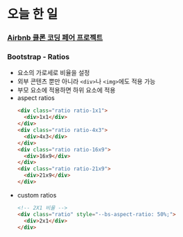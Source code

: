 # 오늘 한 일
### [Airbnb 클론 코딩 페어 프로젝트](/Exercise/Web/PJT/230310/airbnb.html)
### Bootstrap - Ratios
- 요소의 가로세로 비율을 설정
- 외부 콘텐츠 뿐만 아니라 `<div>`나 `<img>`에도 적용 가능
- 부모 요소에 적용하면 하위 요소에 적용
- aspect ratios
    ```html
    <div class="ratio ratio-1x1">
      <div>1x1</div>
    </div>
    <div class="ratio ratio-4x3">
      <div>4x3</div>
    </div>
    <div class="ratio ratio-16x9">
      <div>16x9</div>
    </div>
    <div class="ratio ratio-21x9">
      <div>21x9</div>
    </div>
    ```
- custom ratios
    ```html
    <!-- 2X1 비율 -->
    <div class="ratio" style="--bs-aspect-ratio: 50%;">
      <div>2x1</div>
    </div>
    ```